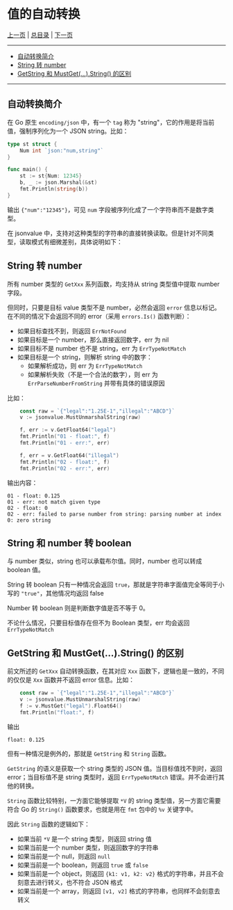 # 值的自动转换

[上一页](./07_option.md) | [总目录](./README.md) | [下一页](./09_beta.md)

---

- [自动转换简介](./08_conversion.md#自动转换简介)
- [String 转 number](./08_conversion.md#string-转-number)
- [GetString 和 MustGet(...).String() 的区别](./08_conversion.md#getstring-和-mustget(...).string()-的区别)

---

## 自动转换简介

在 Go 原生 `encoding/json` 中，有一个 `tag` 称为 "string"，它的作用是将当前值，强制序列化为一个 JSON string。比如：

```go
type st struct {
    Num int `json:"num,string"`
}

func main() {
    st := st{Num: 12345}
    b, _ := json.Marshal(&st)
    fmt.Println(string(b))
}
```

输出 `{"num":"12345"}`，可见 `num` 字段被序列化成了一个字符串而不是数字类型。

在 jsonvalue 中，支持对这种类型的字符串的直接转换读取。但是针对不同类型，读取模式有细微差别，具体说明如下：

## String 转 number

所有 number 类型的 `GetXxx` 系列函数，均支持从 string 类型值中提取 number 字段。

但同时，只要是目标 value 类型不是 number，必然会返回 `error` 信息以标记。在不同的情况下会返回不同的 error（采用 `errors.Is()` 函数判断）：

- 如果目标查找不到，则返回 `ErrNotFound`
- 如果目标是一个 number，那么直接返回数字，err 为 nil
- 如果目标不是 number 也不是 string，err 为 `ErrTypeNotMatch`
- 如果目标是一个 string，则解析 string 中的数字：
    - 如果解析成功，则 err 为 `ErrTypeNotMatch`
    - 如果解析失败（不是一个合法的数字），则 err 为 `ErrParseNumberFromString` 并带有具体的错误原因

比如：

```go
	const raw = `{"legal":"1.25E-1","illegal":"ABCD"}`
	v := jsonvalue.MustUnmarshalString(raw)

	f, err := v.GetFloat64("legal")
	fmt.Println("01 - float:", f)
	fmt.Println("01 - err:", err)

	f, err = v.GetFloat64("illegal")
	fmt.Println("02 - float:", f)
	fmt.Println("02 - err:", err)
```

输出内容：

```
01 - float: 0.125
01 - err: not match given type
02 - float: 0
02 - err: failed to parse number from string: parsing number at index 0: zero string
```

## String 和 number 转 boolean

与 number 类似，string 也可以承载布尔值。同时，number 也可以转成 boolean 值。

String 转 boolean 只有一种情况会返回 `true`，那就是字符串字面值完全等同于小写的 `"true"`，其他情况均返回 false

Number 转 boolean 则是判断数字值是否不等于 0。

不论什么情况，只要目标值存在但不为 Boolean 类型，err 均会返回 `ErrTypeNotMatch`

## GetString 和 MustGet(...).String() 的区别

前文所述的 `GetXxx` 自动转换函数，在其对应 `Xxx` 函数下，逻辑也是一致的，不同的仅仅是 `Xxx` 函数并不返回 error 信息。比如：

```go
	const raw = `{"legal":"1.25E-1","illegal":"ABCD"}`
	v := jsonvalue.MustUnmarshalString(raw)
	f := v.MustGet("legal").Float64()
	fmt.Println("float:", f)
```

输出 

```
float: 0.125
```

但有一种情况是例外的，那就是 `GetString` 和 `String` 函数。

`GetString` 的语义是获取一个 string 类型的 JSON 值。当目标值找不到时，返回 error；当目标值不是 string 类型时，返回 `ErrTypeNotMatch` 错误。并不会进行其他的转换。

`String` 函数比较特别，一方面它能够提取 `*V` 的 string 类型值，另一方面它需要符合 Go 的 `String()` 函数要求，也就是用在 `fmt` 包中的 `%v` 关键字中。

因此 `String` 函数的逻辑如下：

- 如果当前 `*V` 是一个 string 类型，则返回 string 值
- 如果当前是一个 number 类型，则返回数字的字符串
- 如果当前是一个 null，则返回 `null`
- 如果当前是一个 boolean，则返回 `true` 或 `false`
- 如果当前是一个 object，则返回 `{k1: v1, k2: v2}` 格式的字符串，并且不会刻意去进行转义，也不符合 JSON 格式
- 如果当前是一个 array，则返回 `[v1, v2]` 格式的字符串，也同样不会刻意去转义

